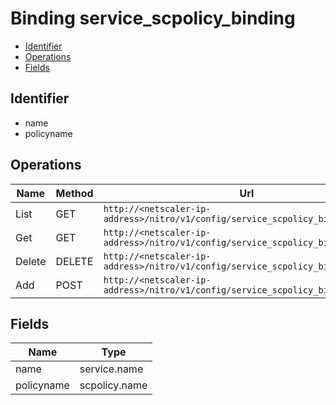 # Binding service_scpolicy_binding

- [Identifier](#identifier)
- [Operations](#operations)
- [Fields](#fields)

## Identifier

- name
- policyname

## Operations

| Name | Method | Url |
|----|----|----|
| List | GET | `http://<netscaler-ip-address>/nitro/v1/config/service_scpolicy_binding` |
| Get | GET | `http://<netscaler-ip-address>/nitro/v1/config/service_scpolicy_binding/<name>` |
| Delete | DELETE | `http://<netscaler-ip-address>/nitro/v1/config/service_scpolicy_binding/<name>` |
| Add | POST | `http://<netscaler-ip-address>/nitro/v1/config/service_scpolicy_binding` |

## Fields

| Name | Type |
|----|----|
| name | service.name |
| policyname | scpolicy.name |

